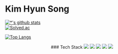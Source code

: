 
  
# Kim Hyun Song

[![*'s github stats](https://github-readme-stats.vercel.app/api?username=kimhyunsong)](https://github.com/kimhyunsong)
  <br>
[![Solved.ac](http://mazassumnida.wtf/api/generate_badge?boj=hyun0104)](https://solved.ac/profile/hyun0104)
  
[![Top Langs](https://github-readme-stats.vercel.app/api/top-langs/?username=kimhyunsong)](https://github.com/kimhyunsong/github-readme-stats)
<div align='center'>
  ### Tech Stack
<img src="https://img.shields.io/badge/Python-3766AB?style=flat-square&logo=Python&logoColor=white"/></a>
<img src="https://img.shields.io/badge/JavaScript-F7DF1E?style=flat-square&logo=JavaScript&logoColor=white"/></a>
<img src="https://img.shields.io/badge/React-61DAFB?style=flat-square&logo=React&logoColor=white"/></a>
<img src="https://img.shields.io/badge/Vue.js-4FC08D?style=flat-square&logo=Vue.js&logoColor=white"/></a>
<img src="https://img.shields.io/badge/Django-092E20?style=flat-square&logo=Django&logoColor=white"/></a>



 
  


</div>
<!--
**kimhyunsong/kimhyunsong** is a ✨ _special_ ✨ repository because its `README.md` (this file) appears on your GitHub profile.

Here are some ideas to get you started:

- 🔭 I’m currently working on ...
- 🌱 I’m currently learning ...
- 👯 I’m looking to collaborate on ...
- 🤔 I’m looking for help with ...
- 💬 Ask me about ...
- 📫 How to reach me: ...
- 😄 Pronouns: ...
- ⚡ Fun fact: ...
-->
